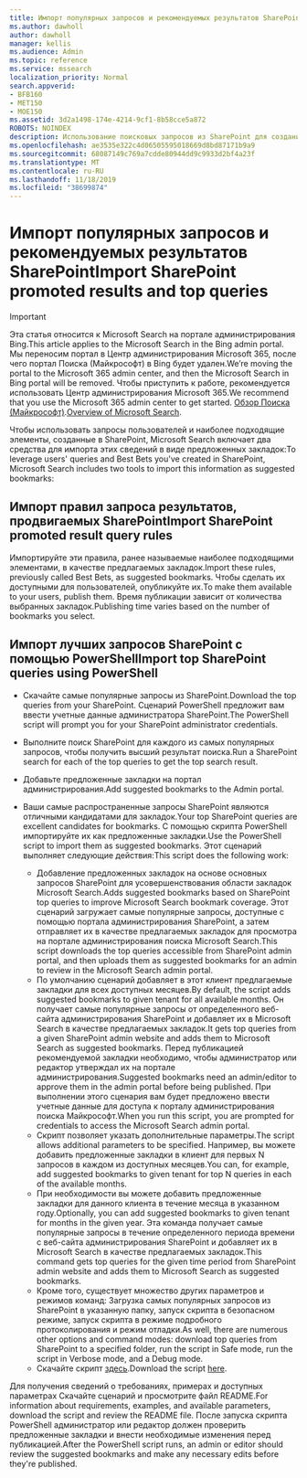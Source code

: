 ```yaml
---
title: Импорт популярных запросов и рекомендуемых результатов SharePoint
ms.author: dawholl
author: dawholl
manager: kellis
ms.audience: Admin
ms.topic: reference
ms.service: mssearch
localization_priority: Normal
search.appverid:
- BFB160
- MET150
- MOE150
ms.assetid: 3d2a1498-174e-4214-9cf1-8b58cce5a872
ROBOTS: NOINDEX
description: Использование поисковых запросов из SharePoint для создания результатов работы Microsoft Search
ms.openlocfilehash: ae3535e322c4d06505595018669d8bd87171b9a9
ms.sourcegitcommit: 68087149c769a7cdde80944dd9c9933d2bf4a23f
ms.translationtype: MT
ms.contentlocale: ru-RU
ms.lasthandoff: 11/18/2019
ms.locfileid: "38699874"
---
```

# <a name="import-sharepoint-promoted-results-and-top-queries"></a><span data-ttu-id="fd42b-103">Импорт популярных запросов и рекомендуемых результатов SharePoint</span><span class="sxs-lookup"><span data-stu-id="fd42b-103">Import SharePoint promoted results and top queries</span></span>

> [!IMPORTANT]
> <span data-ttu-id="fd42b-104">Эта статья относится к Microsoft Search на портале администрирования Bing.</span><span class="sxs-lookup"><span data-stu-id="fd42b-104">This article applies to the Microsoft Search in the Bing admin portal.</span></span> <span data-ttu-id="fd42b-105">Мы переносим портал в Центр администрирования Microsoft 365, после чего портал Поиска (Майкрософт) в Bing будет удален.</span><span class="sxs-lookup"><span data-stu-id="fd42b-105">We’re moving the portal to the Microsoft 365 admin center, and then the Microsoft Search in Bing portal will be removed.</span></span> <span data-ttu-id="fd42b-106">Чтобы приступить к работе, рекомендуется использовать Центр администрирования Microsoft 365.</span><span class="sxs-lookup"><span data-stu-id="fd42b-106">We recommend that you use the Microsoft 365 admin center to get started.</span></span> <span data-ttu-id="fd42b-107">[Обзор Поиска (Майкрософт)](overview-microsoft-search.md).</span><span class="sxs-lookup"><span data-stu-id="fd42b-107">[Overview of Microsoft Search](overview-microsoft-search.md).</span></span>
    
<span data-ttu-id="fd42b-108">Чтобы использовать запросы пользователей и наиболее подходящие элементы, созданные в SharePoint, Microsoft Search включает два средства для импорта этих сведений в виде предложенных закладок:</span><span class="sxs-lookup"><span data-stu-id="fd42b-108">To leverage users' queries and Best Bets you've created in SharePoint, Microsoft Search includes two tools to import this information as suggested bookmarks:</span></span> 
  
## <a name="import-sharepoint-promoted-result-query-rules"></a><span data-ttu-id="fd42b-109">Импорт правил запроса результатов, продвигаемых SharePoint</span><span class="sxs-lookup"><span data-stu-id="fd42b-109">Import SharePoint promoted result query rules</span></span>

<span data-ttu-id="fd42b-110">Импортируйте эти правила, ранее называемые наиболее подходящими элементами, в качестве предлагаемых закладок.</span><span class="sxs-lookup"><span data-stu-id="fd42b-110">Import these rules, previously called Best Bets, as suggested bookmarks.</span></span> <span data-ttu-id="fd42b-111">Чтобы сделать их доступными для пользователей, опубликуйте их.</span><span class="sxs-lookup"><span data-stu-id="fd42b-111">To make them available to your users, publish them.</span></span> <span data-ttu-id="fd42b-112">Время публикации зависит от количества выбранных закладок.</span><span class="sxs-lookup"><span data-stu-id="fd42b-112">Publishing time varies based on the number of bookmarks you select.</span></span>
  
## <a name="import-top-sharepoint-queries-using-powershell"></a><span data-ttu-id="fd42b-113">Импорт лучших запросов SharePoint с помощью PowerShell</span><span class="sxs-lookup"><span data-stu-id="fd42b-113">Import top SharePoint queries using PowerShell</span></span>

- <span data-ttu-id="fd42b-114">Скачайте самые популярные запросы из SharePoint.</span><span class="sxs-lookup"><span data-stu-id="fd42b-114">Download the top queries from your SharePoint.</span></span> <span data-ttu-id="fd42b-115">Сценарий PowerShell предложит вам ввести учетные данные администратора SharePoint.</span><span class="sxs-lookup"><span data-stu-id="fd42b-115">The PowerShell script will prompt you for your SharePoint administrator credentials.</span></span>
    
- <span data-ttu-id="fd42b-116">Выполните поиск SharePoint для каждого из самых популярных запросов, чтобы получить высший результат поиска.</span><span class="sxs-lookup"><span data-stu-id="fd42b-116">Run a SharePoint search for each of the top queries to get the top search result.</span></span>
    
- <span data-ttu-id="fd42b-117">Добавьте предложенные закладки на портал администрирования.</span><span class="sxs-lookup"><span data-stu-id="fd42b-117">Add suggested bookmarks to the Admin portal.</span></span>
    
- <span data-ttu-id="fd42b-118">Ваши самые распространенные запросы SharePoint являются отличными кандидатами для закладок.</span><span class="sxs-lookup"><span data-stu-id="fd42b-118">Your top SharePoint queries are excellent candidates for bookmarks.</span></span> <span data-ttu-id="fd42b-119">С помощью скрипта PowerShell импортируйте их как предложенные закладки.</span><span class="sxs-lookup"><span data-stu-id="fd42b-119">Use the PowerShell script to import them as suggested bookmarks.</span></span> <span data-ttu-id="fd42b-120">Этот сценарий выполняет следующие действия:</span><span class="sxs-lookup"><span data-stu-id="fd42b-120">This script does the following work:</span></span>
    - <span data-ttu-id="fd42b-121">Добавление предложенных закладок на основе основных запросов SharePoint для усовершенствования области закладок Microsoft Search.</span><span class="sxs-lookup"><span data-stu-id="fd42b-121">Adds suggested bookmarks based on SharePoint top queries to improve Microsoft Search bookmark coverage.</span></span> <span data-ttu-id="fd42b-122">Этот сценарий загружает самые популярные запросы, доступные с помощью портала администрирования SharePoint, а затем отправляет их в качестве предлагаемых закладок для просмотра на портале администрирования поиска Microsoft Search.</span><span class="sxs-lookup"><span data-stu-id="fd42b-122">This script downloads the top queries accessible from SharePoint admin portal, and then uploads them as suggested bookmarks for an admin to review in the Microsoft Search admin portal.</span></span>
    - <span data-ttu-id="fd42b-123">По умолчанию сценарий добавляет в этот клиент предлагаемые закладки для всех доступных месяцев.</span><span class="sxs-lookup"><span data-stu-id="fd42b-123">By default, the script adds suggested bookmarks to given tenant for all available months.</span></span> <span data-ttu-id="fd42b-124">Он получает самые популярные запросы от определенного веб-сайта администрирования SharePoint и добавляет их в Microsoft Search в качестве предлагаемых закладок.</span><span class="sxs-lookup"><span data-stu-id="fd42b-124">It gets top queries from a given SharePoint admin website and adds them to Microsoft Search as suggested bookmarks.</span></span> <span data-ttu-id="fd42b-125">Перед публикацией рекомендуемой закладки необходимо, чтобы администратор или редактор утверждал их на портале администрирования.</span><span class="sxs-lookup"><span data-stu-id="fd42b-125">Suggested bookmarks need an admin/editor to approve them in the admin portal before being published.</span></span> <span data-ttu-id="fd42b-126">При выполнении этого сценария вам будет предложено ввести учетные данные для доступа к порталу администрирования поиска Майкрософт.</span><span class="sxs-lookup"><span data-stu-id="fd42b-126">When you run this script, you are prompted for credentials to access the Microsoft Search admin portal.</span></span>
    - <span data-ttu-id="fd42b-127">Скрипт позволяет указать дополнительные параметры.</span><span class="sxs-lookup"><span data-stu-id="fd42b-127">The script allows additional parameters to be specified.</span></span> <span data-ttu-id="fd42b-128">Например, вы можете добавить предложенные закладки в клиент для первых N запросов в каждом из доступных месяцев.</span><span class="sxs-lookup"><span data-stu-id="fd42b-128">You can, for example, add suggested bookmarks to given tenant for top N queries in each of the available months.</span></span>
    - <span data-ttu-id="fd42b-129">При необходимости вы можете добавить предложенные закладки для данного клиента в течение месяца в указанном году.</span><span class="sxs-lookup"><span data-stu-id="fd42b-129">Optionally, you can add suggested bookmarks to given tenant for months in the given year.</span></span> <span data-ttu-id="fd42b-130">Эта команда получает самые популярные запросы в течение определенного периода времени с веб-сайта администрирования SharePoint и добавляет их в Microsoft Search в качестве предлагаемых закладок.</span><span class="sxs-lookup"><span data-stu-id="fd42b-130">This command gets top queries for the given time period from SharePoint admin website and adds them to Microsoft Search as suggested bookmarks.</span></span>
    - <span data-ttu-id="fd42b-131">Кроме того, существует множество других параметров и режимов команд: Загрузка самых популярных запросов из SharePoint в указанную папку, запуск скрипта в безопасном режиме, запуск скрипта в режиме подробного протоколирования и режим отладки.</span><span class="sxs-lookup"><span data-stu-id="fd42b-131">As well, there are numerous other options and command modes: download top queries from SharePoint to a specified folder, run the script in Safe mode, run the script in Verbose mode, and a Debug mode.</span></span>
    - <span data-ttu-id="fd42b-132">Скачайте скрипт [здесь](https://www.bingforbusiness.com/distribution/SharepointTopQueryBookmarks.zip).</span><span class="sxs-lookup"><span data-stu-id="fd42b-132">Download the script [here](https://www.bingforbusiness.com/distribution/SharepointTopQueryBookmarks.zip).</span></span> 

<span data-ttu-id="fd42b-133">Для получения сведений о требованиях, примерах и доступных параметрах Скачайте сценарий и просмотрите файл README.</span><span class="sxs-lookup"><span data-stu-id="fd42b-133">For information about requirements, examples, and available parameters, download the script and review the README file.</span></span> <span data-ttu-id="fd42b-134">После запуска скрипта PowerShell администратор или редактор должен проверить предложенные закладки и внести необходимые изменения перед публикацией.</span><span class="sxs-lookup"><span data-stu-id="fd42b-134">After the PowerShell script runs, an admin or editor should review the suggested bookmarks and make any necessary edits before they're published.</span></span>
